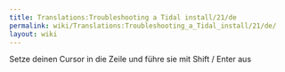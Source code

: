 ```yaml
---
title: Translations:Troubleshooting a Tidal install/21/de
permalink: wiki/Translations:Troubleshooting_a_Tidal_install/21/de/
layout: wiki
---
```


Setze deinen Cursor in die Zeile und führe sie mit Shift / Enter aus
